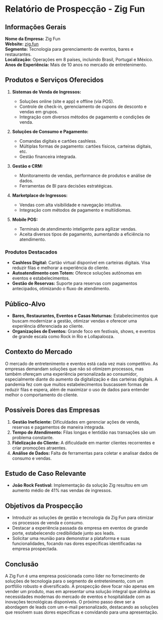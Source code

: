 # Relatório de Prospecção - Zig Fun

## Informações Gerais
**Nome da Empresa:** Zig Fun  
**Website:** [zig.fun](http://www.zig.fun)  
**Segmento:** Tecnologia para gerenciamento de eventos, bares e restaurantes.  
**Localização:** Operações em 8 países, incluindo Brasil, Portugal e México.  
**Anos de Experiência:** Mais de 10 anos no mercado de entretenimento.

## Produtos e Serviços Oferecidos
1. **Sistemas de Venda de Ingressos:**
   - Soluções online (site e app) e offline (via POS).
   - Controle de check-in, gerenciamento de cupons de desconto e vendas em grupos.
   - Integração com diversos métodos de pagamento e condições de venda.

2. **Soluções de Consumo e Pagamento:**
   - Comandas digitais e cartões cashless.
   - Múltiplas formas de pagamento: cartões físicos, carteiras digitais, etc.
   - Gestão financeira integrada.

3. **Gestão e CRM:**
   - Monitoramento de vendas, performance de produtos e análise de dados.
   - Ferramentas de BI para decisões estratégicas.

4. **Marketplace de Ingressos:**
   - Vendas com alta visibilidade e navegação intuitiva.
   - Integração com métodos de pagamento e multiidiomas.

5. **Mobile POS:**
   - Terminais de atendimento inteligente para agilizar vendas.
   - Aceita diversos tipos de pagamento, aumentando a eficiência no atendimento.

### Produtos Destacados
- **Cashless Digital:** Cartão virtual disponível em carteiras digitais. Visa reduzir filas e melhorar a experiência do cliente.
- **Autoatendimento com Totem:** Oferece soluções autônomas em eventos e estabelecimentos.
- **Gestão de Reservas:** Suporte para reservas com pagamentos antecipados, otimizando o fluxo de atendimento.

## Público-Alvo
- **Bares, Restaurantes, Eventos e Casas Noturnas:** Estabelecimentos que buscam modernizar a gestão, otimizar vendas e oferecer uma experiência diferenciada ao cliente.
- **Organizações de Eventos:** Grande foco em festivais, shows, e eventos de grande escala como Rock in Rio e Lollapalooza.

## Contexto do Mercado
O mercado de entretenimento e eventos está cada vez mais competitivo. As empresas demandam soluções que não só otimizem processos, mas também ofereçam uma experiência personalizada ao consumidor, especialmente diante do aumento da digitalização e das carteiras digitais. A pandemia fez com que muitos estabelecimentos buscassem formas de reduzir filas e espera, além de maximizar o uso de dados para entender melhor o comportamento do cliente.

## Possíveis Dores das Empresas
1. **Gestão Ineficiente:** Dificuldades em gerenciar ações de venda, reservas e pagamentos de maneira integrada.
2. **Tempo de Atendimento:** Filas longas e lentidão nas transações são um problema constante.
3. **Fidelização do Cliente:** A dificuldade em manter clientes recorrentes e criar promoções atraentes.
4. **Análise de Dados:** Falta de ferramentas para coletar e analisar dados de consumo e vendas.

## Estudo de Caso Relevante
- **João Rock Festival:** Implementação da solução Zig resultou em um aumento médio de 41% nas vendas de ingressos.

## Objetivos da Prospecção
- Introduzir as soluções de gestão e tecnologia da Zig Fun para otimizar os processos de venda e consumo.
- Destacar a experiência passada da empresa em eventos de grande porte, estabelecendo credibilidade junto aos leads.
- Solicitar uma reunião para demonstrar a plataforma e suas funcionalidades, focando nas dores específicas identificadas na empresa prospectada.

## Conclusão
A Zig Fun é uma empresa posicionada como líder no fornecimento de soluções de tecnologia para o segmento de entretenimento, com um portfólio robusto e diversificado. A prospecção deve focar não apenas em vender um produto, mas em apresentar uma solução integral que alinha as necessidades modernas do mercado de eventos e hospitalidade com as inovações tecnológicas disponíveis. O próximo passo deve ser a abordagem de leads com um e-mail personalizado, destacando as soluções que resolvem suas dores específicas e convidando para uma apresentação.